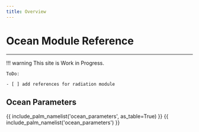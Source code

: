 ```yaml
---
title: Overview
---
```

# Ocean Module Reference

---

!!! warning
    This site is  Work in Progress.

    ToDo:

    - [ ] add references for radiation module
## Ocean Parameters
{{ include_palm_namelist('ocean_parameters', as_table=True) }}
{{ include_palm_namelist('ocean_parameters') }}
